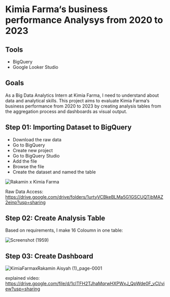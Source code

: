 # Kimia Farma‘s business performance Analysys from 2020 to 2023

## Tools
- BigQuery
- Google Looker Studio

## Goals 
As a Big Data Analytics Intern at Kimia Farma, I need to understand about data and analytical skills. This project aims to evaluate Kimia Farma‘s business performance from 2020 to 2023 by creating analysis tables  from the aggregation process and dashboards as visual output.

## Step 01: Importing Dataset to BigQuery
- Download the raw data
- Go to BigQuery
- Create new project
- Go to BigQuery Studio
- Add the file
- Browse the file
- Create the dataset and named the table

![Rakamin x Kimia Farma](https://github.com/lacasadipinkeuu/Project-Based-Internship---Rakamin-Academy-x-Kimia-Farma/assets/161951972/399c2862-e250-4569-8f1d-eb9f6ee82053)


Raw Data Access: https://drive.google.com/drive/folders/1urtyVCBkeBLMa5G1GSCUQTjbMAZ2einp?usp=sharing 

## Step 02: Create Analysis Table 

Based on requirements, I make 16 Coloumn in one table: 

![Screenshot (1959)](https://github.com/lacasadipinkeuu/Project-Based-Internship---Rakamin-Academy-x-Kimia-Farma/assets/161951972/75a32792-ebb9-4ed8-b45b-1bf1c2b18191)

## Step 03: Create Dashboard

![KimiaFarmaxRakamin Aisyah (1)_page-0001](https://github.com/lacasadipinkeuu/Project-Based-Internship---Rakamin-Academy-x-Kimia-Farma/assets/161951972/22fd9e57-e724-47b2-bf02-16cba426358b)

explained video: https://drive.google.com/file/d/1cITFH2TJhaMqrwHXPWxJ_QpWde0F_vCl/view?usp=sharing 
